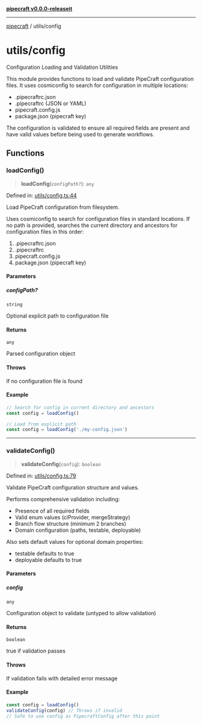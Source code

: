 [**pipecraft v0.0.0-releaseit**](../README.md)

***

[pipecraft](../README.md) / utils/config

# utils/config

Configuration Loading and Validation Utilities

This module provides functions to load and validate PipeCraft configuration files.
It uses cosmiconfig to search for configuration in multiple locations:
- .pipecraftrc.json
- .pipecraftrc (JSON or YAML)
- pipecraft.config.js
- package.json (pipecraft key)

The configuration is validated to ensure all required fields are present
and have valid values before being used to generate workflows.

## Functions

### loadConfig()

> **loadConfig**(`configPath?`): `any`

Defined in: [utils/config.ts:44](https://github.com/jamesvillarrubia/pipecraft/blob/9027a5c61144dee1b7466e0ffeb3b1cd8ef28015/src/utils/config.ts#L44)

Load PipeCraft configuration from filesystem.

Uses cosmiconfig to search for configuration files in standard locations.
If no path is provided, searches the current directory and ancestors for
configuration files in this order:
1. .pipecraftrc.json
2. .pipecraftrc
3. pipecraft.config.js
4. package.json (pipecraft key)

#### Parameters

##### configPath?

`string`

Optional explicit path to configuration file

#### Returns

`any`

Parsed configuration object

#### Throws

If no configuration file is found

#### Example

```typescript
// Search for config in current directory and ancestors
const config = loadConfig()

// Load from explicit path
const config = loadConfig('./my-config.json')
```

***

### validateConfig()

> **validateConfig**(`config`): `boolean`

Defined in: [utils/config.ts:79](https://github.com/jamesvillarrubia/pipecraft/blob/9027a5c61144dee1b7466e0ffeb3b1cd8ef28015/src/utils/config.ts#L79)

Validate PipeCraft configuration structure and values.

Performs comprehensive validation including:
- Presence of all required fields
- Valid enum values (ciProvider, mergeStrategy)
- Branch flow structure (minimum 2 branches)
- Domain configuration (paths, testable, deployable)

Also sets default values for optional domain properties:
- testable defaults to true
- deployable defaults to true

#### Parameters

##### config

`any`

Configuration object to validate (untyped to allow validation)

#### Returns

`boolean`

true if validation passes

#### Throws

If validation fails with detailed error message

#### Example

```typescript
const config = loadConfig()
validateConfig(config) // Throws if invalid
// Safe to use config as PipecraftConfig after this point
```
